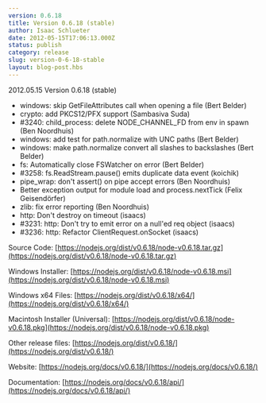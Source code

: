 ```yaml
---
version: 0.6.18
title: Version 0.6.18 (stable)
author: Isaac Schlueter
date: 2012-05-15T17:06:13.000Z
status: publish
category: release
slug: version-0-6-18-stable
layout: blog-post.hbs
---
```


2012.05.15 Version 0.6.18 (stable)

* windows: skip GetFileAttributes call when opening a file (Bert Belder)
* crypto: add PKCS12/PFX support (Sambasiva Suda)
* #3240: child\_process: delete NODE\_CHANNEL\_FD from env in spawn (Ben Noordhuis)
* windows: add test for path.normalize with UNC paths (Bert Belder)
* windows: make path.normalize convert all slashes to backslashes (Bert Belder)
* fs: Automatically close FSWatcher on error (Bert Belder)
* #3258: fs.ReadStream.pause() emits duplicate data event (koichik)
* pipe\_wrap: don't assert() on pipe accept errors (Ben Noordhuis)
* Better exception output for module load and process.nextTick (Felix Geisendörfer)
* zlib: fix error reporting (Ben Noordhuis)
* http: Don't destroy on timeout (isaacs)
* #3231: http: Don't try to emit error on a null'ed req object (isaacs)
* #3236: http: Refactor ClientRequest.onSocket (isaacs)

Source Code: [https://nodejs.org/dist/v0.6.18/node-v0.6.18.tar.gz](https://nodejs.org/dist/v0.6.18/node-v0.6.18.tar.gz)

Windows Installer: [https://nodejs.org/dist/v0.6.18/node-v0.6.18.msi](https://nodejs.org/dist/v0.6.18/node-v0.6.18.msi)

Windows x64 Files: [https://nodejs.org/dist/v0.6.18/x64/](https://nodejs.org/dist/v0.6.18/x64/)

Macintosh Installer (Universal): [https://nodejs.org/dist/v0.6.18/node-v0.6.18.pkg](https://nodejs.org/dist/v0.6.18/node-v0.6.18.pkg)

Other release files: [https://nodejs.org/dist/v0.6.18/](https://nodejs.org/dist/v0.6.18/)

Website: [https://nodejs.org/docs/v0.6.18/](https://nodejs.org/docs/v0.6.18/)

Documentation: [https://nodejs.org/docs/v0.6.18/api/](https://nodejs.org/docs/v0.6.18/api/)
